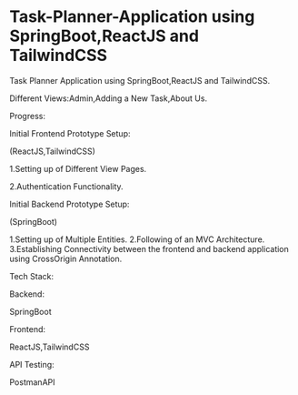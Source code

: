 # Task-Planner-Application using SpringBoot,ReactJS and TailwindCSS
Task Planner Application using SpringBoot,ReactJS and TailwindCSS.

Different Views:Admin,Adding a New Task,About Us.

Progress:

Initial Frontend Prototype Setup:

(ReactJS,TailwindCSS)

1.Setting up of Different View Pages.

2.Authentication Functionality.


Initial Backend Prototype Setup:

(SpringBoot)

1.Setting up of Multiple Entities.
2.Following of an MVC Architecture.
3.Establishing Connectivity between the frontend and backend application using CrossOrigin Annotation. 


Tech Stack:

Backend:

SpringBoot

Frontend:

ReactJS,TailwindCSS

API Testing:

PostmanAPI
